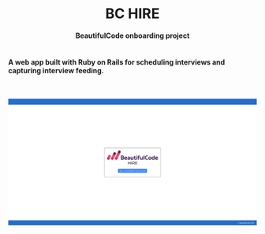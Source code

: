 <div style="text-align: center;">
  <h1>BC HIRE</h1>
  <strong>BeautifulCode onboarding project</strong>
  <br>
  <br>
  <h4 style="text-align: left;">A web app built with Ruby on Rails for scheduling interviews and capturing interview feeding.</h4>
  <br>

![](./app/assets/images/bc-hire.gif)

</div>